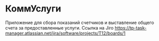 # КоммУслуги
Приложение для сбора показаний счетчиков и выставление общего счета за предоставленные услуги.
Ссылка на Jiro https://tp-task-manager.atlassian.net/jira/software/projects/T12/boards/1
